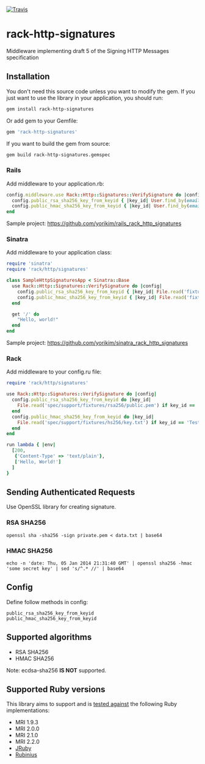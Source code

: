 [![Travis](https://api.travis-ci.org/CurrencyCloud/rack-http-signatures.svg)](https://travis-ci.org/CurrencyCloud/rack-http-signatures)

# rack-http-signatures
Middleware implementing draft 5 of the Signing HTTP Messages specification

## Installation

You don't need this source code unless you want to modify the gem. If you just want to use the library in your application, you should run:

```bash
gem install rack-http-signatures
```

Or add gem to your Gemfile:

```ruby
gem 'rack-http-signatures'
```

If you want to build the gem from source:

```bash
gem build rack-http-signatures.gemspec
```

### Rails
Add middleware to your application.rb:
```ruby
config.middleware.use Rack::Http::Signatures::VerifySignature do |config|
  config.public_rsa_sha256_key_from_keyid { |key_id| User.find_by(email: key_id).public_rsa256_key }
  config.public_hmac_sha256_key_from_keyid { |key_id| User.find_by(email: key_id).hs256_key }
end
```

Sample project: https://github.com/yorikim/rails_rack_http_signatures

### Sinatra
Add middleware to your application class:
```ruby
require 'sinatra'
require 'rack/http/signatures'

class SampleHttpSignaturesApp < Sinatra::Base
  use Rack::Http::Signatures::VerifySignature do |config|
    config.public_rsa_sha256_key_from_keyid { |key_id| File.read('fixtures/rsa256/public.pem') if key_id == 'Test' }
    config.public_hmac_sha256_key_from_keyid { |key_id| File.read('fixtures/hs256/key.txt') if key_id == 'Test' }
  end

  get '/' do
    "Hello, world!"
  end
end
```

Sample project: https://github.com/yorikim/sinatra_rack_http_signatures


### Rack
Add middleware to your config.ru file:
```ruby
require 'rack/http/signatures'

use Rack::Http::Signatures::VerifySignature do |config|
  config.public_rsa_sha256_key_from_keyid do |key_id|
    File.read('spec/support/fixtures/rsa256/public.pem') if key_id == 'Test'
  end
  config.public_hmac_sha256_key_from_keyid do |key_id|
    File.read('spec/support/fixtures/hs256/key.txt') if key_id == 'Test'
  end
end

run lambda { |env|
  [200,
   {'Content-Type' => 'text/plain'},
   ['Hello, World!']
  ]
}
```

## Sending Authenticated Requests
Use OpenSSL library for creating signature.

### RSA SHA256
```
openssl sha -sha256 -sign private.pem < data.txt | base64
```

### HMAC SHA256
```
echo -n 'date: Thu, 05 Jan 2014 21:31:40 GMT' | openssl sha256 -hmac 'some secret key' | sed 's/^.* //' | base64
```


## Config
Define follow methods in config:
```
public_rsa_sha256_key_from_keyid
public_hmac_sha256_key_from_keyid
```


## Supported algorithms
* RSA SHA256
* HMAC SHA256

Note: ecdsa-sha256 **IS NOT** supported.

## Supported Ruby versions

This library aims to support and is [tested against][travis] the following Ruby
implementations:

* MRI 1.9.3
* MRI 2.0.0
* MRI 2.1.0
* MRI 2.2.0
* [JRuby][jruby]
* [Rubinius][rubinius]

[travis]:    https://travis-ci.org/CurrencyCloud/rack-http-signatures
[jruby]:     http://jruby.org/
[rubinius]:  http://rubini.us/
[license]:   LICENSE.md
